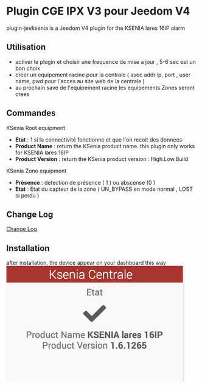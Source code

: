 # Plugin CGE IPX V3 pour Jeedom V4 

plugin-jeeksenia is a Jeedom V4 plugin for the KSENIA lares 16IP alarm



## Utilisation

- activer le plugin et choisir une frequence de mise a jour , 5-6 sec est un bon choix
- creer un equipement racine pour la centrale ( avec addr ip, port , user name, pwd pour l'acces au site web de la centrale )
- au prochain save de l'equipement racine les equipements Zones seront crees


## Commandes

KSenia Root equipment
- **Etat** : 1 si la connectivité fonctionne et que l'on recoit des donnees
- **Product Name** : return the KSenia product name. this plugin only works for KSENIA lares 16IP
- **Product Version** : return the KSenia product version : High.Low.Build

KSenia Zone equipment
- **Présence** : detection de présence ( 1 ) ou abscense (0 )
- **Etat** : Etat du capteur de la zone ( UN_BYPASS en mode normal , LOST si perdu )

## Change Log

[Change Log](changelog.md)

## Installation

after installation, the device appear on your dashboard this way
![ipxdevice](../images/kseniadevice.png)

